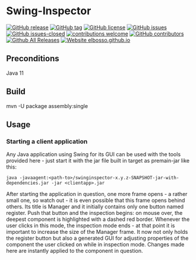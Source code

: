 # Swing-Inspector

<!---
[![start with why](https://img.shields.io/badge/start%20with-why%3F-brightgreen.svg?style=flat)](http://www.ted.com/talks/simon_sinek_how_great_leaders_inspire_action)
--->
[![GitHub release](https://img.shields.io/github/release/elbosso/swinginspector/all.svg?maxAge=1)](https://GitHub.com/elbosso/swinginspector/releases/)
[![GitHub tag](https://img.shields.io/github/tag/elbosso/swinginspector.svg)](https://GitHub.com/elbosso/swinginspector/tags/)
[![GitHub license](https://img.shields.io/github/license/elbosso/swinginspector.svg)](https://github.com/elbosso/swinginspector/blob/master/LICENSE)
[![GitHub issues](https://img.shields.io/github/issues/elbosso/swinginspector.svg)](https://GitHub.com/elbosso/swinginspector/issues/)
[![GitHub issues-closed](https://img.shields.io/github/issues-closed/elbosso/swinginspector.svg)](https://GitHub.com/elbosso/swinginspector/issues?q=is%3Aissue+is%3Aclosed)
[![contributions welcome](https://img.shields.io/badge/contributions-welcome-brightgreen.svg?style=flat)](https://github.com/elbosso/swinginspector/issues)
[![GitHub contributors](https://img.shields.io/github/contributors/elbosso/swinginspector.svg)](https://GitHub.com/elbosso/swinginspector/graphs/contributors/)
[![Github All Releases](https://img.shields.io/github/downloads/elbosso/swinginspector/total.svg)](https://github.com/elbosso/swinginspector)
[![Website elbosso.github.io](https://img.shields.io/website-up-down-green-red/https/elbosso.github.io.svg)](https://elbosso.github.io/)

## Preconditions

Java 11

## Build
mvn -U package assembly:single

## Usage

### Starting a client application

Any Java application using Swing for its GUI can be used with the tools provided here - just start it with the
jar file built in target as premain-jar like this:

```
java -javaagent:<path-to>/swinginspector-x.y.z-SNAPSHOT-jar-with-dependencies.jar -jar <clientapp>.jar
```

After starting the application in question, one more frame opens -  a rather small one, so watch out - it
is even possible that this frame opens behind others. Its title is Manager and it initially contains only one button
named register. Push that button and the inspection begins: on mouse over, the deepest component is highlighted with 
a dashed red border. Whenever the user clicks in this mode, the inspection mode ends - at that point it is important to
increase the size of the Manager frame. It now not only holds the register button but also a generated GUI for
adjusting properties of the component the user clicked on while in inspection mode. Changes made here are instantly
applied to the component in question.

